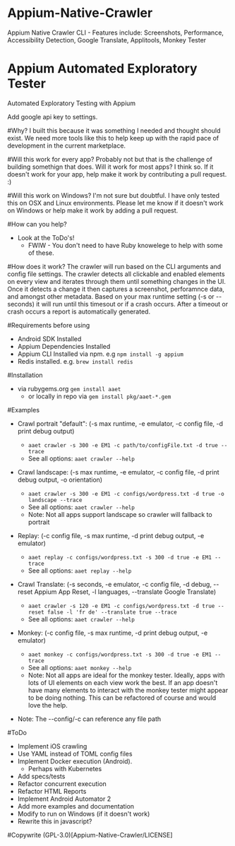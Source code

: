 
# Appium-Native-Crawler
Appium Native Crawler CLI - Features include: Screenshots, Performance, Accessibility Detection, Google  Translate, Applitools, Monkey Tester

# Appium Automated Exploratory Tester
Automated Exploratory Testing with Appium

Add google api key to settings.


#Why?
I built this because it was something I needed and thought should exist. We need more tools like this to help keep up with the rapid pace of development in the current marketplace.

#Will this work for every app?
Probably not but that is the challenge of building somethign that does. Will it work for most apps? I think so. If it doesn't work for your app, help make it work by contributing a pull request. :)

#Will this work on Windows?
I'm not sure but doubtful. I have only tested this on OSX and Linux environments. Please let me know if it doesn't work on Windows or help make it work by adding a pull request.

#How can you help?
* Look at the ToDo's! 
    * FWIW - You don't need to have Ruby knowelege to help with some of these.

#How does it work?
The crawler will run based on the CLI arguments and config file settings. The crawler detects all clickable and enabled elements on every view and iterates through them until something changes in the UI. Once it detects a change it then captures a screenshot, perforamnce data, and amongst other metadata. Based on your max runtime setting (-s or --seconds) it will run until this timesout or if a crash occurs. After a timeout or crash occurs a report is automatically generated.

#Requirements before using
* Android SDK Installed
* Appium Dependencies Installed
* Appium CLI Installed via npm. e.g ```npm install -g appium```
* Redis installed. e.g. ```brew install redis```

#Installation
* via rubygems.org ```gem install aaet```
    * or locally in repo via ```gem install pkg/aaet-*.gem```

#Examples
* Crawl portrait "default": (-s max runtime, -e emulator, -c config file, -d print debug output)
    * ```aaet crawler -s 300 -e EM1 -c path/to/configFile.txt -d true --trace``` 
    * See all options: ```aaet crawler --help```

* Crawl landscape: (-s max runtime, -e emulator, -c config file, -d print debug output, -o orientation)
    * ```aaet crawler -s 300 -e EM1 -c configs/wordpress.txt -d true -o landscape --trace ```
    * See all options: ```aaet crawler --help```
    * Note: Not all apps support landscape so crawler will fallback to portrait

* Replay: (-c config file, -s max runtime, -d print debug output, -e emulator)
    * ```aaet replay -c configs/wordpress.txt -s 300 -d true -e EM1 --trace```
    * See all options: ```aaet replay --help```

* Crawl Translate: (-s seconds, -e emulator, -c config file, -d debug, --reset Appium App Reset, -l languages, --translate Google Translate)
    * ```aaet crawler -s 120 -e EM1 -c configs/wordpress.txt -d true --reset false -l 'fr de' --translate true --trace```
    * See all options: ```aaet crawler --help```
    
* Monkey: (-c config file, -s max runtime, -d print debug output, -e emulator)
    * ```aaet monkey -c configs/wordpress.txt -s 300 -d true -e EM1 --trace```
    * See all options: ```aaet monkey --help```
    * Note: Not all apps are ideal for the monkey tester. Ideally, apps with lots of UI elements on each view work the best. If an app doesn't have many elements to interact with the monkey tester might appear to be doing nothing. This can be refactored of course and would love the help.

* Note: The --config/-c can reference any file path

#ToDo
* Implement iOS crawling
* Use YAML instead of TOML config files
* Implement Docker execution (Android).
    * Perhaps with Kubernetes
* Add specs/tests
* Refactor concurrent execution
* Refactor HTML Reports
* Implement Android Automator 2 
* Add more examples and documentation
* Modify to run on Windows (if it doesn't work)
* Rewrite this in javascript?


#Copywrite
(GPL-3.0)[Appium-Native-Crawler/LICENSE]
